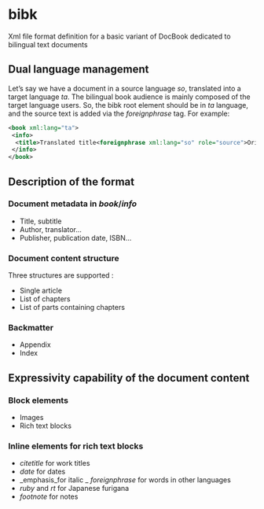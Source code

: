 # bibk
Xml file format definition for a basic variant of DocBook dedicated to bilingual text documents

## Dual language management
Let’s say we have a document in a source language _so_, translated into a target language _ta_. The bilingual book audience is mainly composed of the target language users. So, the bibk root element should be in _ta_ language, and the source text is added via the _foreignphrase_ tag. For example:
```xml
<book xml:lang="ta">
 <info>
  <title>Translated title<foreignphrase xml:lang="so" role="source">Original title</foreignphrase></title>
 </info>
</book>
```

## Description of the format
### Document metadata in _book_/_info_
- Title, subtitle
- Author, translator...
- Publisher, publication date, ISBN...

### Document content structure
Three structures are supported :
- Single article
- List of chapters
- List of parts containing chapters

### Backmatter
- Appendix
- Index

## Expressivity capability of the document content
### Block elements
 - Images
 - Rich text blocks
### Inline elements for rich text blocks
- _citetitle_ for work titles
- _date_ for dates
- _emphasis_for italic
_ _foreignphrase_ for words in other languages
- _ruby_ and _rt_ for Japanese furigana
- _footnote_ for notes
